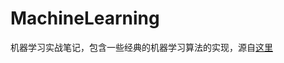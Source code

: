 # MachineLearning
机器学习实战笔记，包含一些经典的机器学习算法的实现，源自[这里](https://github.com/apachecn/MachineLearning/tree/master)